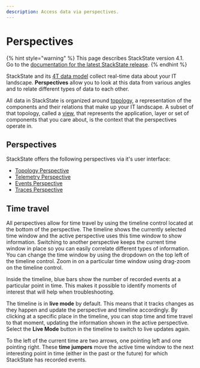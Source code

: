 ```yaml
---
description: Access data via perspectives.
---
```


# Perspectives

{% hint style="warning" %}
This page describes StackState version 4.1.  
Go to the [documentation for the latest StackState release](https://docs.stackstate.com/).
{% endhint %}

StackState and its [4T data model](/use/introduction-to-stackstate/4t_data_model.md) collect real-time data about your IT landscape. **Perspectives** allow you to look at this data from various angles and to relate different types of data to each other.

All data in StackState is organized around [topology](/use/introduction-to-stackstate/4t_data_model.md#topology), a representation of the components and their relations that make up your IT landscape. A subset of that topology, called a [view](/use/views/README.md), that represents the application, layer or set of components that you care about, is the context that the perspectives operate in.

## Perspectives

StackState offers the following perspectives via it's user interface:

* [Topology Perspective](topology_perspective.md)
* [Telemetry Perspective](telemetry_perspective.md)
* [Events Perspective](events_perspective.md)
* [Traces Perspective](traces_perspective.md)

## Time travel

All perspectives allow for time travel by using the timeline control located at the bottom of the perspective. The timeline shows the currently selected time window and the active perspective uses this time window to show information. Switching to another perspective keeps the current time window in place so you can easily correlate different types of information. You can change the time window by using the dropdown on the top left of the timeline control. Zoom in on a particular time window using drag-zoom on the timeline control.

Inside the timeline, blue bars show the number of recorded events at a particular point in time. This makes it possible to identify moments of interest that will help when troubleshooting.

The timeline is in **live mode** by default. This means that it tracks changes as they happen and update the perspective and timeline accordingly. By clicking at a specific place in the timeline, you can stop time and time travel to that moment, updating the information shown in the active perspective. Select the **Live Mode** button in the timeline to switch to live updates again.

To the left of the current time are two arrows, one pointing left and one pointing right. These **time jumpers** move the active time window to the next interesting point in time \(either in the past or the future\) for which StackState has recorded events.

